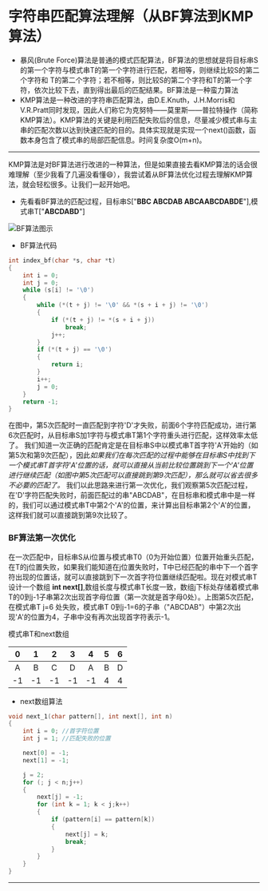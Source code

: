 字符串匹配算法理解（从BF算法到KMP算法）
===========
* 暴风(Brute Force)算法是普通的模式匹配算法，BF算法的思想就是将目标串S的第一个字符与模式串T的第一个字符进行匹配，若相等，则继续比较S的第二个字符和 T的第二个字符；若不相等，则比较S的第二个字符和T的第一个字符，依次比较下去，直到得出最后的匹配结果。BF算法是一种蛮力算法
* KMP算法是一种改进的字符串匹配算法，由D.E.Knuth，J.H.Morris和V.R.Pratt同时发现，因此人们称它为克努特——莫里斯——普拉特操作（简称KMP算法）。KMP算法的关键是利用匹配失败后的信息，尽量减少模式串与主串的匹配次数以达到快速匹配的目的。具体实现就是实现一个next()函数，函数本身包含了模式串的局部匹配信息。时间复杂度O(m+n)。
****** 

KMP算法是对BF算法进行改进的一种算法，但是如果直接去看KMP算法的话会很难理解（至少我看了几遍没看懂:smile:），我尝试着从BF算法优化过程去理解KMP算法，就会轻松很多。让我们一起开始吧。

* 先看看BF算法的匹配过程，目标串S["**BBC ABCDAB ABCAABCDABDE**"],模式串T["**ABCDABD**"]


![][bf]

* BF算法代码
```cpp
int index_bf(char *s, char *t)
{
	int i = 0;
	int j = 0;
	while (s[i] != '\0')
	{
		while (*(t + j) != '\0' && *(s + i + j) != '\0')
		{
			if (*(t + j) != *(s + i + j))
				break;
			j++;
		}
		if (*(t + j) == '\0')
		{
			return i;
		}
		i++;
		j = 0;
	}
	return -1;
}
```

在图中，第5次匹配时一直匹配到字符'D'才失败，前面6个字符匹配成功，进行第6次匹配时，从目标串S加1字符与模式串T第1个字符重头进行匹配，这样效率太低了。
我们知道一次正确的匹配肯定是在目标串S中以模式串T首字符'A'开始的（如第5次和第9次匹配），因此*如果我们在每次匹配的过程中能够在目标串S中找到下一个模式串T首字符'A'位置的话，就可以直接从当前比较位置跳到下一个'A'位置进行继续匹配（如图中第5次匹配可以直接跳到第9次匹配），那么就可以省去很多不必要的匹配了。* 我们以此思路来进行第一次优化，我们观察第5次匹配过程，在'D'字符匹配失败时，前面匹配过的串"ABCDAB"，在目标串和模式串中是一样的，我们可以通过模式串T中第2个'A'的位置，来计算出目标串第2个'A'的位置，这样我们就可以直接跳到第9次比较了。

### BF算法第一次优化
在一次匹配中，目标串S从i位置与模式串T0（0为开始位置）位置开始重头匹配，在T的j位置失败，如果我们能知道在j位置失败时，T中已经匹配的串中下一个首字符出现的位置话，就可以直接跳到下一次首字符位置继续匹配啦。现在对模式串T设计一个数组 **int next[]**,数组长度与模式串T长度一致，数组j下标处存储着模式串T的0到j-1子串第2次出现首字母位置（第一次就是首字母0处）。上图第5次匹配，在模式串T j=6 处失败，模式串T 0到j-1=6的子串（"ABCDAB"）中第2次出现'A'的位置为4，子串中没有再次出现首字符表示-1。

模式串T和next数组

 0 |1 |2 |3 |4 |5 |6 |
:----: | :----:|:----:|:----:|:----:|:----:|:----:|
A  | B |C |D |A |B |D |
-1  | -1 |-1 |-1 |-1 |4 |4 |

* next数组算法
```cpp
void next_1(char pattern[], int next[], int n)
{
	int i = 0; //首字符位置
	int j = 1; //匹配失败的位置

	next[0] = -1;
	next[1] = -1;

	j = 2;
	for (; j < n;j++)
	{
		next[j] = -1;
		for (int k = 1; k < j;k++)
		{
			if (pattern[i] == pattern[k])
			{
				next[j] = k;
				break;
			}
		}
	}
}
```


--------------------------------
[bf]:/StringMatch/img/BF.png "BF算法图示"

